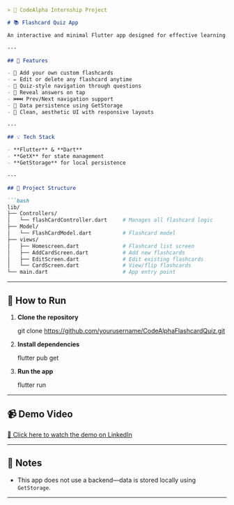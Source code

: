 ```markdown
> 🚀 CodeAlpha Internship Project

# 📚 Flashcard Quiz App

An interactive and minimal Flutter app designed for effective learning through flashcards. This app allows users to add, view, edit, delete, and flip through flashcards with a smooth and user-friendly interface.

---

## 🔹 Features

- 📝 Add your own custom flashcards
- ✏️ Edit or delete any flashcard anytime
- 🧠 Quiz-style navigation through questions
- 🔁 Reveal answers on tap
- ⏮️⏭️ Prev/Next navigation support
- 💾 Data persistence using GetStorage
- 🎨 Clean, aesthetic UI with responsive layouts

---

## 💡 Tech Stack

- **Flutter** & **Dart**
- **GetX** for state management
- **GetStorage** for local persistence

---

## 📂 Project Structure

```bash
lib/
├── Controllers/
│   └── flashCardController.dart     # Manages all flashcard logic
├── Model/
│   └── FlashCardModel.dart          # Flashcard model
├── views/
│   ├── Homescreen.dart              # Flashcard list screen
│   ├── AddCardScreen.dart           # Add new flashcards
│   ├── EditScreen.dart              # Edit existing flashcards
│   └── CardScreen.dart              # View/flip flashcards
└── main.dart                        # App entry point
````

---

## 🚀 How to Run

1. **Clone the repository**

   
   git clone https://github.com/yourusername/CodeAlphaFlashcardQuiz.git
   

2. **Install dependencies**
  
   flutter pub get
   

3. **Run the app**

   flutter run
   

---

## 📹 Demo Video

[🔗 Click here to watch the demo on LinkedIn](#)

---

## 📌 Notes

* This app does not use a backend—data is stored locally using `GetStorage`.

---